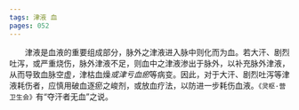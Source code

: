 ```yaml
---
tags: 津液 血
pages: 052
---
```

&emsp;&emsp;津液是血液的重要组成部分，脉外之津液进入脉中则化而为血。若大汗、剧烈吐泻，或严重烧伤，脉外津液不足，则血中之津液渗出于脉外，以补充脉外津液，从而导致血脉空虚<dfn>，</dfn>津枯血燥<dfn>或津亏血瘀</dfn>等病变。因此，对于大汗、剧烈吐泻等津液耗伤者，应慎用破血逐瘀之峻剂，或放血疗法，以防进一步耗伤血液。`《灵枢·营卫生会》`有“夺汗者无血”之说。